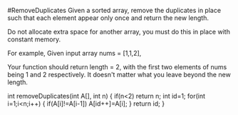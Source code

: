 #RemoveDuplicates
Given a sorted array, remove the duplicates in place such that each element appear only once and return the new length.

Do not allocate extra space for another array, you must do this in place with constant memory.

For example,
Given input array nums = [1,1,2],

Your function should return length = 2, with the first two elements of nums being 1 and 2 respectively. 
It doesn't matter what you leave beyond the new length.

int removeDuplicates(int A[], int n) {
	if(n<2) return n;
	int id=1;
	for(int i=1;i<n;i++)
	{
		if(A[i]!=A[i-1]) A[id++]=A[i];
	}
	return id;
}